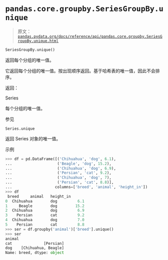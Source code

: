 # `pandas.core.groupby.SeriesGroupBy.unique`

> 原文：[`pandas.pydata.org/docs/reference/api/pandas.core.groupby.SeriesGroupBy.unique.html`](https://pandas.pydata.org/docs/reference/api/pandas.core.groupby.SeriesGroupBy.unique.html)

```py
SeriesGroupBy.unique()
```

返回每个分组的唯一值。

它返回每个分组的唯一值。按出现顺序返回。基于哈希表的唯一值，因此不会排序。

返回：

Series

每个分组的唯一值。

参见

`Series.unique`

返回 Series 对象的唯一值。

示例

```py
>>> df = pd.DataFrame([('Chihuahua', 'dog', 6.1),
...                    ('Beagle', 'dog', 15.2),
...                    ('Chihuahua', 'dog', 6.9),
...                    ('Persian', 'cat', 9.2),
...                    ('Chihuahua', 'dog', 7),
...                    ('Persian', 'cat', 8.8)],
...                   columns=['breed', 'animal', 'height_in'])
>>> df
 breed     animal   height_in
0  Chihuahua        dog         6.1
1     Beagle        dog        15.2
2  Chihuahua        dog         6.9
3    Persian        cat         9.2
4  Chihuahua        dog         7.0
5    Persian        cat         8.8
>>> ser = df.groupby('animal')['breed'].unique()
>>> ser
animal
cat              [Persian]
dog    [Chihuahua, Beagle]
Name: breed, dtype: object 
```
